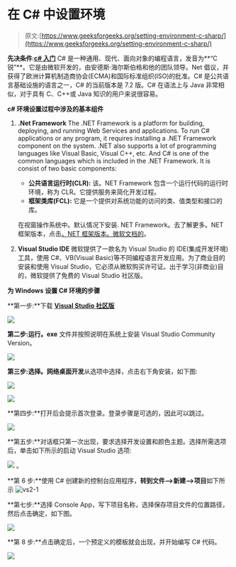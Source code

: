 # 在 C# 中设置环境

> 原文:[https://www.geeksforgeeks.org/setting-environment-c-sharp/](https://www.geeksforgeeks.org/setting-environment-c-sharp/)

**先决条件**:**[c# 入门](https://www.geeksforgeeks.org/introduction-to-c/)**
C# 是一种通用、现代、面向对象的编程语言，发音为**“C 锐”**。它是由微软开发的，由安德斯·海尔斯伯格和他的团队领导。Net 倡议，并获得了欧洲计算机制造商协会(ECMA)和国际标准组织(ISO)的批准。C# 是公共语言基础设施的语言之一，C# 的当前版本是 7.2 版。C# 在语法上与 Java 非常相似，对于具有 C、C++或 Java 知识的用户来说很容易。

**c# 环境设置过程中涉及的基本组件**

1.  **.Net Framework**
    The .NET Framework is a platform for building, deploying, and running Web Services and applications. To run C# applications or any program, it requires installing a .NET Framework component on the system. .NET also supports a lot of programming languages like Visual Basic, Visual C++, etc. And C# is one of the common languages which is included in the .NET Framework. It is consist of two basic components:
    *   **公共语言运行时(CLR):** 该。NET Framework 包含一个运行代码的运行时环境，称为 CLR。它提供服务来简化开发过程。
    *   **框架类库(FCL):** 它是一个提供对系统功能的访问的类、值类型和接口的库。

    在视窗操作系统中。默认情况下安装. NET Framework。去了解更多。NET 框架版本，点击[。NET 框架版本。微软文档的](https://docs.microsoft.com/en-us/dotnet/framework/migration-guide/versions-and-dependencies)。

2.  **Visual Studio IDE**
    微软提供了一款名为 Visual Studio 的 IDE(集成开发环境)工具，使用 C#、VB(Visual Basic)等不同编程语言开发应用。为了商业目的安装和使用 Visual Studio，它必须从微软购买许可证。出于学习(非商业)目的，微软提供了免费的 Visual Studio 社区版。

**为 Windows 设置 C# 环境的步骤**

**第一步:**下载 **[**Visual Studio 社区版**](https://www.visualstudio.com/downloads/)**

[![](img/bc5745b81f73bf5074971180ab32c1af.png)](https://media.geeksforgeeks.org/wp-content/uploads/f1-1.jpg)

**第二步:**运行**。exe** 文件并按照说明在系统上安装 Visual Studio Community Version。

[![](img/b121171ed2cc76562e288f9df4621106.png)](https://media.geeksforgeeks.org/wp-content/uploads/2.1-1.jpg)

**第三步:**选择**。网络桌面开发**从选项中选择，点击右下角安装，如下图:

[![](img/e33e90a5baf9cb33a2495ce8eb5961a6.png)](https://media.geeksforgeeks.org/wp-content/uploads/111-3.jpg)

[![](img/737d1283e0664d54a7960ad960939d36.png)](https://media.geeksforgeeks.org/wp-content/uploads/1111-2.jpg)

**第四步:**打开后会提示首次登录。登录步骤是可选的，因此可以跳过。

[![](img/4391b4e0c2c8c9aba317be3513b9b2df.png)](https://media.geeksforgeeks.org/wp-content/uploads/skip.jpg)

**第五步:**对话框只第一次出现，要求选择开发设置和颜色主题。选择所需选项后，单击如下所示的启动 Visual Studio 选项:

[![](img/fd35454c21054fe4b7ee3907a29c0660.png)](https://media.geeksforgeeks.org/wp-content/uploads/start.jpg) 。

**第 6 步:**使用 C# 创建新的控制台应用程序，**转到文件–>新建–>项目**如下所示
![vs2-1](img/6f5a5bd92ff8e80659641f8daed9cec5.png)

**第七步:**选择 Console App，写下项目名称，选择保存项目文件的位置路径，然后点击确定，如下图。

[![](img/52a010b1a54da36a7b61683df7957e58.png)](https://media.geeksforgeeks.org/wp-content/uploads/1-60.jpg)

**第 8 步:**点击确定后，一个预定义的模板就会出现，并开始编写 C# 代码。

[![](img/49f2eda9b861dc4401c756cb2295f682.png)](https://media.geeksforgeeks.org/wp-content/uploads/2-51.jpg)